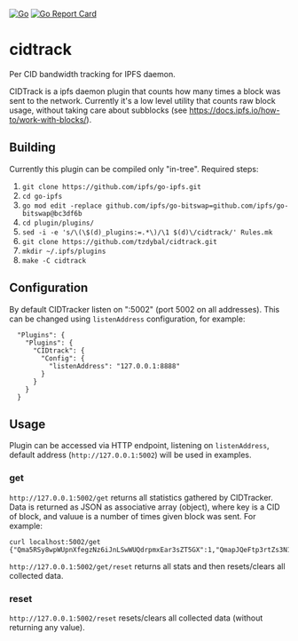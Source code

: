 [![Go](https://github.com/tzdybal/cidtrack/workflows/Go/badge.svg)](https://github.com/tzdybal/cidtrack/actions/)
[![Go Report Card](https://goreportcard.com/badge/github.com/tzdybal/cidtrack)](https://goreportcard.com/report/github.com/tzdybal/cidtrack)

# cidtrack
Per CID bandwidth tracking for IPFS daemon.

CIDTrack is a ipfs daemon plugin that counts how many times a block was sent to the network.
Currently it's a low level utility that counts raw block usage, without taking care about subblocks (see https://docs.ipfs.io/how-to/work-with-blocks/). 

## Building
Currently this plugin can be compiled only "in-tree".
Required steps:
1. `git clone https://github.com/ipfs/go-ipfs.git`
1. `cd go-ipfs`
1. `go mod edit -replace github.com/ipfs/go-bitswap=github.com/ipfs/go-bitswap@bc3df6b`
1. `cd plugin/plugins/`
1. `sed -i -e 's/\(\$(d)_plugins:=.*\)/\1 $(d)\/cidtrack/' Rules.mk`
1. `git clone https://github.com/tzdybal/cidtrack.git`
1. `mkdir ~/.ipfs/plugins`
1. `make -C cidtrack`

## Configuration
By default CIDTracker listen on ":5002" (port 5002 on all addresses).
This can be changed using `listenAddress` configuration, for example:
```
  "Plugins": {
    "Plugins": {
      "CIDtrack": {
        "Config": {
          "listenAddress": "127.0.0.1:8888"
        }
      }
    }
  }
```

## Usage
Plugin can be accessed via HTTP endpoint, listening on `listenAddress`, default address (`http://127.0.0.1:5002`) will be used in examples.
### get
`http://127.0.0.1:5002/get` returns all statistics gathered by CIDTracker.
Data is returned as JSON as associative array (object), where key is a CID of block, and valuue is a number of times given block was sent.
For example:
```
curl localhost:5002/get
{"Qma5RSy8wpWUpnXfegzNz6iJnLSwWUQdrpmxEar3sZT5GX":1,"QmapJQeFtp3rtZs3N1nKPxKgcRhGkRjxjNjYkafjoQXJNf":1}
```

`http://127.0.0.1:5002/get/reset` returns all stats and then resets/clears all collected data.

### reset
`http://127.0.0.1:5002/reset` resets/clears all collected data (without returning any value).
